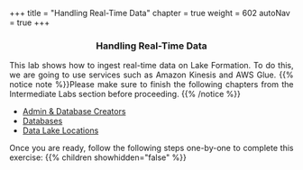+++
title = "Handling Real-Time Data"
chapter = true
weight = 602
autoNav = true
+++

<center><h3>Handling Real-Time Data</h3></center>

<div style="text-align: justify">
    This lab shows how to ingest real-time data on Lake Formation. To do this, we are going to use services such as Amazon Kinesis and AWS Glue.
    {{% notice note %}}Please make sure to finish the following chapters from the Intermediate Labs section before proceeding.
    {{% /notice %}}
    <ul>
        <li><a href="../../50-intermediate/501-admin-db-creator.html">Admin & Database Creators</a></li>
        <li><a href="../../50-intermediate/502-databases.html">Databases</a></li>
        <li><a href="../../50-intermediate/503-data-lake-locations.html">Data Lake Locations</a></li>
    </ul>
    Once you are ready, follow the following steps one-by-one to complete this exercise:
    {{% children showhidden="false" %}}
</div>